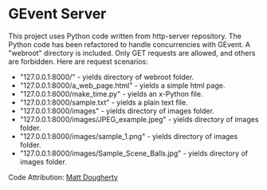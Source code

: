 GEvent Server
============

This project uses Python code written from http-server repository. The Python code has been refactored to handle concurrencies with GEvent. A "webroot" directory is included. Only GET requests are allowed, and others are forbidden.
Here are request scenarios:

* "127.0.0.1:8000/" - yields directory of webroot folder.
* "127.0.0.1:8000/a_web_page.html" - yields a simple html page.
* "127.0.0.1:8000/make_time.py" - yields an x-Python file.
* "127.0.0.1:8000/sample.txt" - yields a plain text file.
* "127.0.0.1:8000/images" - yields directory of images folder.
* "127.0.0.1:8000/images/JPEG_example.jpeg" - yields directory of images folder.
* "127.0.0.1:8000/images/sample_1.png" - yields directory of images folder.
* "127.0.0.1:8000/images/Sample_Scene_Balls.jpg" - yields directory of images folder.

Code Attribution: [Matt Dougherty](https://github.com/geekofalltrades/)

